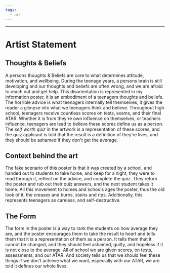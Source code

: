 ```yaml
---
tags:
  - art
---
```

___
# Artist Statement
## Thoughts & Beliefs
A persons thoughts & Beliefs are core to what determines attitude, motivation, and wellbeing. During the teenage years, a persons brain is still developing and our thoughts and beliefs are often wrong, and we are afraid to reach out and get help. This disorientation is represented in my information poster, it is an embodiment of a teenagers thoughts and beliefs. The horrible advice is what teenagers internally tell themselves, it gives the reader a glimpse into what we teenagers think and believe. Throughout high school, teenagers receive countless scores on tests, exams, and their final ATAR. Whether it is from they're own influence on themselves, or teachers influence, teenagers are lead to believe these scores define us as a person. The *self worth quiz* in the artwork is a representation of these scores, and the quiz applicant is told that the result is a definition of they're lives, and they should be ashamed if they don't get the average.
## Context behind the art
The fake scenario of this poster is that it was created by a school, and handed out to students to take home, and keep for a night, they were to read through it, reflect on the advice, and complete the quiz. They return the poster and rub out their quiz answers, and the next student takes it home. All this movement to homes and schools ages the poster, thus the old look of it, the creases and burns, stains and rips. Additionally, this represents teenagers as careless, and self-destructive.
## The Form
The form in the poster is a way to rank the students on how average they are, and the poster encourages them to take the result to heart and tells them that it is a representation of them as a person. It tells them that it cannot be changed, and they should feel ashamed, guilty, and hopeless if it is not close to the average. All of school we are given scores, on tests, assessments, and our ATAR. And society tells us that we should feel these things if we don't achieve what we want, especially with our ATAR, we are told it defines our whole lives. 

